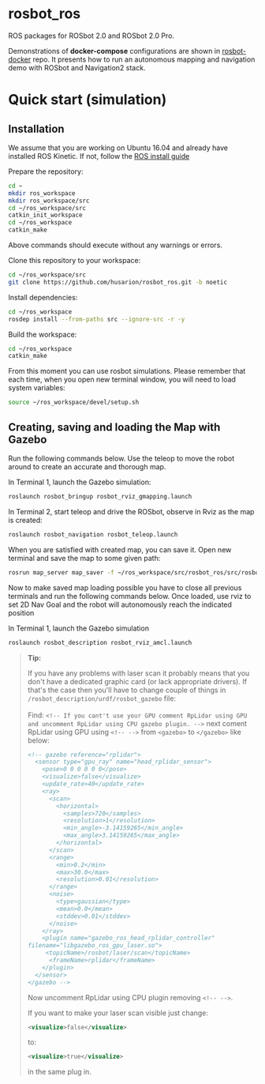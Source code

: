 # rosbot_ros #

ROS packages for ROSbot 2.0 and ROSbot 2.0 Pro.

Demonstrations of **docker-compose** configurations are shown in [rosbot-docker](https://github.com/husarion/rosbot-docker/tree/ros1/demo) repo.
It presents how to run an autonomous mapping and navigation demo with ROSbot and Navigation2 stack.

# Quick start (simulation) #

## Installation ##

We assume that you are working on Ubuntu 16.04 and already have installed ROS Kinetic. If not, follow the [ROS install guide](http://wiki.ros.org/kinetic/Installation/Ubuntu)

Prepare the repository:
```bash
cd ~
mkdir ros_workspace
mkdir ros_workspace/src
cd ~/ros_workspace/src
catkin_init_workspace
cd ~/ros_workspace
catkin_make
```

Above commands should execute without any warnings or errors.

Clone this repository to your workspace:

```bash
cd ~/ros_workspace/src
git clone https://github.com/husarion/rosbot_ros.git -b noetic
```

Install dependencies:

```bash
cd ~/ros_workspace
rosdep install --from-paths src --ignore-src -r -y
```

Build the workspace:

```bash
cd ~/ros_workspace
catkin_make
```

From this moment you can use rosbot simulations. Please remember that each time, when you open new terminal window, you will need to load system variables:

```bash
source ~/ros_workspace/devel/setup.sh
```

## Creating, saving and loading the Map with Gazebo ##

Run the following commands below. Use the teleop to move the robot around to create an accurate and thorough map.

In Terminal 1, launch the Gazebo simulation:

```bash
roslaunch rosbot_bringup rosbot_rviz_gmapping.launch
```

In Terminal 2, start teleop and drive the ROSbot, observe in Rviz as the map is created:

```bash
roslaunch rosbot_navigation rosbot_teleop.launch
```

When you are satisfied with created map, you can save it. Open new terminal and save the map to some given path: 

```bash
rosrun map_server map_saver -f ~/ros_workspace/src/rosbot_ros/src/rosbot_navigation/maps/test_map
```

Now to make saved map loading possible you have to close all previous terminals and run the following commands below. Once loaded, use rviz to set 2D Nav Goal and the robot will autonomously reach the indicated position

In Terminal 1, launch the Gazebo simulation

```bash
roslaunch rosbot_description rosbot_rviz_amcl.launch
```

>**Tip:**
>
>If you have any problems with laser scan it probably means that you don't have a dedicated graphic card (or lack appropriate drivers). If that's the case then you'll have to change couple of things in `/rosbot_description/urdf/rosbot_gazebo` file: <br><br>
>Find:   `<!-- If you cant't use your GPU comment RpLidar using GPU and uncomment RpLidar using CPU gazebo plugin. -->`
next coment RpLidar using GPU using `<!-- -->` from `<gazebo>` to `</gazebo>` like below:
> ```xml
> <!-- gazebo reference="rplidar">
>   <sensor type="gpu_ray" name="head_rplidar_sensor">
>     <pose>0 0 0 0 0 0</pose>
>     <visualize>false</visualize>
>     <update_rate>40</update_rate>
>     <ray>
>       <scan>
>         <horizontal>
>           <samples>720</samples>
>           <resolution>1</resolution>
>           <min_angle>-3.14159265</min_angle>
>           <max_angle>3.14159265</max_angle>
>         </horizontal>
>       </scan>
>       <range>
>         <min>0.2</min>
>         <max>30.0</max>
>         <resolution>0.01</resolution>
>       </range>
>       <noise>
>         <type>gaussian</type>
>         <mean>0.0</mean>
>         <stddev>0.01</stddev>
>       </noise>
>     </ray>
>     <plugin name="gazebo_ros_head_rplidar_controller" 
>filename="libgazebo_ros_gpu_laser.so">
>      <topicName>/rosbot/laser/scan</topicName>
>       <frameName>rplidar</frameName>
>     </plugin>
>   </sensor>
> </gazebo -->
>```
>
>Now uncomment RpLidar using CPU plugin removing `<!-- -->`.
>
>If you want to make your laser scan visible just change:
>```xml
><visualize>false</visualize>
>```
>to:
>```xml
><visualize>true</visualize>
>```
>in the same plug in.
